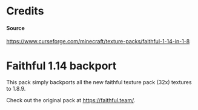 # Credits
#### Source
https://www.curseforge.com/minecraft/texture-packs/faithful-1-14-in-1-8


# Faithful 1.14 backport

This pack simply backports all the new faithful texture pack (32x) textures to 1.8.9.

Check out the original pack at https://faithful.team/.








